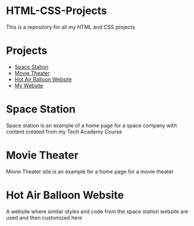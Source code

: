 # HTML-CSS-Projects
This is a repository for all my HTML and CSS projects

# Projects
* [Space Station](https://github.com/ksalvo15/HTML-CSS-Projects/blob/github_assignment/SpaceProject/Newindex.html)
* [Movie Theater](https://github.com/ksalvo15/HTML-CSS-Projects/blob/github_assignment/Website%20Assignment/Bootstrap.html)
* [Hot Air Balloon Website](https://github.com/ksalvo15/HTML-CSS-Projects/blob/github_assignment/Website%20Assignment/onepagewebsite.html)
* [My Website](https://ksalvo15.github.io/)

# Space Station
Space station is an example of a home page for a space company with content created from my Tech Academy Course

# Movie Theater
Movie Theater site is an example for a home page for a movie theater

# Hot Air Balloon Website
A website where similar styles and code from the space station website are used and then customized here 
